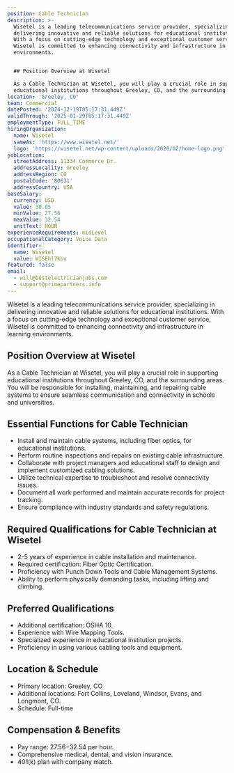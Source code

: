 ```yaml
---
position: Cable Technician
description: >-
  Wisetel is a leading telecommunications service provider, specializing in
  delivering innovative and reliable solutions for educational institutions.
  With a focus on cutting-edge technology and exceptional customer service,
  Wisetel is committed to enhancing connectivity and infrastructure in learning
  environments.


  ## Position Overview at Wisetel

  As a Cable Technician at Wisetel, you will play a crucial role in supporting
  educational institutions throughout Greeley, CO, and the surrounding areas....
location: 'Greeley, CO'
team: Commercial
datePosted: '2024-12-19T05:17:31.449Z'
validThrough: '2025-01-29T05:17:31.449Z'
employmentType: FULL_TIME
hiringOrganization:
  name: Wisetel
  sameAs: 'https://www.wisetel.net/'
  logo: 'https://wisetel.net/wp-content/uploads/2020/02/home-logo.png'
jobLocation:
  streetAddress: 11334 Commerce Dr.
  addressLocality: Greeley
  addressRegion: CO
  postalCode: '80631'
  addressCountry: USA
baseSalary:
  currency: USD
  value: 30.05
  minValue: 27.56
  maxValue: 32.54
  unitText: HOUR
experienceRequirements: midLevel
occupationalCategory: Voice Data
identifier:
  name: Wisetel
  value: WISEhl7kbv
featured: false
email:
  - will@bestelectricianjobs.com
  - support@primepartners.info
---
```




Wisetel is a leading telecommunications service provider, specializing in delivering innovative and reliable solutions for educational institutions. With a focus on cutting-edge technology and exceptional customer service, Wisetel is committed to enhancing connectivity and infrastructure in learning environments.

## Position Overview at Wisetel
As a Cable Technician at Wisetel, you will play a crucial role in supporting educational institutions throughout Greeley, CO, and the surrounding areas. You will be responsible for installing, maintaining, and repairing cable systems to ensure seamless communication and connectivity in schools and universities.

## Essential Functions for Cable Technician
- Install and maintain cable systems, including fiber optics, for educational institutions.
- Perform routine inspections and repairs on existing cable infrastructure.
- Collaborate with project managers and educational staff to design and implement customized cabling solutions.
- Utilize technical expertise to troubleshoot and resolve connectivity issues.
- Document all work performed and maintain accurate records for project tracking.
- Ensure compliance with industry standards and safety regulations.

## Required Qualifications for Cable Technician at Wisetel
- 2-5 years of experience in cable installation and maintenance.
- Required certification: Fiber Optic Certification.
- Proficiency with Punch Down Tools and Cable Management Systems.
- Ability to perform physically demanding tasks, including lifting and climbing.

## Preferred Qualifications
- Additional certification: OSHA 10.
- Experience with Wire Mapping Tools.
- Specialized experience in educational institution projects.
- Proficiency in using various cabling tools and equipment.

## Location & Schedule
- Primary location: Greeley, CO
- Additional locations: Fort Collins, Loveland, Windsor, Evans, and Longmont, CO.
- Schedule: Full-time

## Compensation & Benefits
- Pay range: $27.56-$32.54 per hour.
- Comprehensive medical, dental, and vision insurance.
- 401(k) plan with company match.